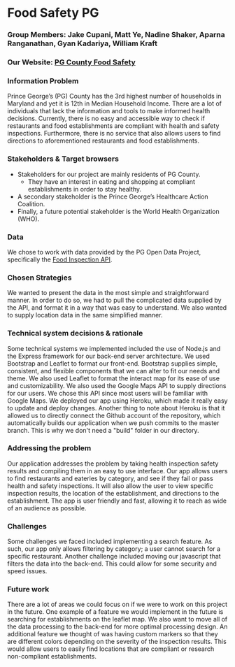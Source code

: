 # Food Safety PG
### Group Members: Jake Cupani, Matt Ye, Nadine Shaker, Aparna Ranganathan, Gyan Kadariya, William Kraft
### Our Website: [PG County Food Safety](http://foodsafetypg.herokuapp.com/index.html "PG County Food Safety")

### Information Problem
Prince George’s (PG) County has the 3rd highest number of households in Maryland and yet it is 12th in Median Household Income. There are a lot of individuals that lack the information and tools to make informed health decisions. Currently, there is no easy and accessible way to check if restaurants and food establishments are compliant with health and safety inspections. Furthermore, there is no service that also allows users to find directions to aforementioned restaurants and food establishments. 

### Stakeholders & Target browsers
+ Stakeholders for our project are mainly residents of PG County. 
    - They have an interest in eating and shopping at compliant establishments in order to stay healthy.
+ A secondary stakeholder is the Prince George’s Healthcare Action Coalition.
+ Finally, a future potential stakeholder is the World Health Organization (WHO).

### Data
We chose to work with data provided by the PG Open Data Project, specifically the [Food Inspection API](https://data.princegeorgescountymd.gov/Health/Food-Inspection/umjn-t2iz "PG County Food Inspection Dataset").

### Chosen Strategies
We wanted to present the data in the most simple and straightforward manner. In order to do so, we had to pull the complicated data supplied by the API, and format it in a way that was easy to understand. We also wanted to supply location data in the same simplified manner.

### Technical system decisions & rationale
Some technical systems we implemented included the use of Node.js and the Express framework for our back-end server architecture. We used Bootstrap and Leaflet to format our front-end. Bootstrap supplies simple, consistent, and flexible components that we can alter to fit our needs and theme. We also used Leaflet to format the interact map for its ease of use and customizability. We also used the Google Maps API to supply directions for our users. We chose this API since most users will be familiar with Google Maps. We deployed our app using Heroku, which made it really easy to update and deploy changes. Another thing to note about Heroku is that it allowed us to directly connect the Github account of the repository, which automatically builds our application when we push commits to the master branch. This is why we don't need a "build" folder in our directory.

### Addressing the problem
Our application addresses the problem by taking health inspection safety results and compiling them in an easy to use interface. Our app allows users to find restaurants and eateries by category, and see if they fail or pass health and safety inspections. It will also allow the user to view specific inspection results, the location of the establishment, and directions to the establishment. The app is user friendly and fast, allowing it to reach as wide of an audience as possible.

### Challenges
Some challenges we faced included implementing a search feature. As such, our app only allows filtering by category; a user cannot search for a specific restaurant. Another challenge included moving our javascript that filters the data into the back-end. This could allow for some security and speed issues.

### Future work
There are a lot of areas we could focus on if we were to work on this project in the future. One example of a feature we would implement in the future is searching for establishments on the leaflet map. We also want to move all of the data processing to the back-end for more optimal processing design. An additional feature we thought of was having custom markers so that they are different colors depending on the severity of the inspection results. This would allow users to easily find locations that are compliant or research non-compliant establishments.
